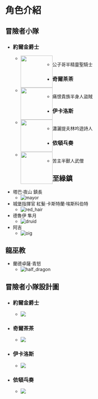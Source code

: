 # 角色介紹

## 冒險者小隊

* ### 約爾金爵士

  * <img src="image/player/header/jing.png" style="float:left;width:100px;height:100 px">
  * 公子哥半精靈聖騎士

* ### 奇爾茶茶

  * <img src="image/player/header/orz.png" style="float:left;width:100px;height:100 px">
  * 痛恨貴族半身人盜賊

* ### 伊卡洛斯

  * <img src="image/player/header/nemu.png" style="float:left;width:100px;height:100 px">
  * 瀟灑提夫林吟遊詩人

* ### 依頓乓奏

  * <img src="image/player/header/sherek.png" style="float:left;width:100px;height:100 px">
  * 苦主半獸人武僧

## 至綠鎮

* 塔巴·夜山 鎮長
  * ![mayor](image/npc/top_green_town/mayor.png)
* 城堡指揮官 紅髮·卡斯特蘭·埃斯科伯特
  * ![red_hair](image/npc/top_green_town/red_hair.jpg)
* 德魯伊 隼月
  * ![druid](image/npc/top_green_town/Eadyan_Falconmoon.jpg)
* 阿吉
  * ![oig](image\npc\top_green_town\OIG2.png)



## 龍巫教

* 蘭德卓薩·青怒
  * ![half_dragon](image/npc/dragon_witch_religion/half_dragon.png)

## 冒險者小隊設計圖
* ### 約爾金爵士

  * <img src="image/player/design/jing.png" style="float:left;">

* ### 奇爾茶茶

  * <img src="image/player/design/orz.png" style="float:left;">

* ### 伊卡洛斯

  * <img src="image/player/design/nemu.png" style="float:left;">

* ### 依頓乓奏

  * <img src="image/player/design/sherek.png" style="float:left;">
